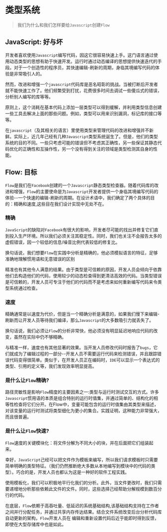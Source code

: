 # 类型系统

 > 我们为什么和我们怎样要给`Javascript`创建`Flow`

## JavaScript: 好与坏

开发者喜欢使用`Javascript`编写代码，因这它很容易快速上手。这门语言通过使用动态类型的思想有助于快速开发。运行时通过动态编译的思想提供快速迭代的手段。对于一个创造性的程序员，其快速编辑-刷新的周期，身临其境编写代码的体验是非常吸引人的。

然而，改进和增强一个`javascript`代码库是恶名昭彰的挑战。当被打断后开发者就不能快速工作了。他们频繁受到打扰，花费很多时间去调试一些傻瓜式的错误，分析别人编写的库等等。

原则上，这个消耗在基本代码上添加一层类型可以得到缓解，并利用类型信息创建一些工具去解决上面的那些问题。例如，类型可以用来识别漏洞，标记库的接口等等。

在`javascript`（及其相关的语言）里使用类型来管理代码的改进和增强并不新鲜。实际上，近几年己经有几种`Javascript`类型系统诞生了。但是，他们的类型系统的目的不同。一些只考虑可能的错误但不考虑其正确性，另一些保证其静态代码优化的正确性和互操作性，另一个没有得到关注的领域是类型检测其自身的性能。

## Flow: 目标

`Flow`是我们在`Facebook`创建的一个`Javascript`静态类型检查器。随着代码库的改进和增强，`Flow`的主要使命是为`Javascript`开发者提供一个身临其境编写代码的体验--一个快速的编辑-刷新的周期。在设计术语中，我们确定了两个具体的目的：精确和速度,这些目在我们设计实现中无处不在。

### 精确

`JavaScript`的缺陷对`Facebook`有很大的影响，开发者尽可能的找出并修复它们直到投入生产环境。所以我们必须关注其稳定性。同时，我们也关注不会报告太多的虚假错误，因一个较低的信息/噪音比例代表较低的修复比。

换句话说，我们想要`Flow`在实践中分析是精确的，他必须模拟语言的特征，足够准确地理解惯用语和无意错误的区别

精准也有其他令人满意的结果。由于类型是可信赖的原因，开发人员会倾向于依靠他们去构造他们的代码，使用较少的动态检查得到更清洁高效的代码。当类型错误是可信赖的，开发人员可专注于他们的代码而不是考虑来如何重新编写代码来令类型系统通过检查。

### 速度

精确通常是以速度为代价，但是当一个精确分析是满意的，如果我们慢下来编辑-刷新而让开发人员等待我们编译，那么`Javascript`的大多数吸引力就丢失了。

换句话说，我们必须让`Flow`的分析非常快，他必须没有明显延迟地响应代码的改变，虽然在实际中仍不够精确。

与精准一样，速度也有其他显著的效果。当开发人员修改代码时报告了`bugs`，它们就成为了编辑过程的一部分--开发人员不需要运行代码来检测错误，并且跟踪错误代码变得很简单。类似于，在开发人员正在编码时，`IDE`可以显示一个表达式的类型、引用的定义等，我们发现效率明显提高。

### 是什么让`Flow`精确?

路径灵敏性是影响`Flow`精度的主要因素之一:类型与运行时测试交互的方式。许多`Javascript`惯用语的本质是组合特别的运行时值集，并通过简单的、结构化的相等性检查将它们分开。在Flow中，变量可能包含的运行时值集由其类型来描述，对该变量的运行时测试将类型细化为更小的集合。实践证明，这种能力非常强大，而且很普遍。

### 是什么让`Flow`快速?

`Flow`速度的关键模块化：将文件分解为不同大小的块，并在后面把它们组装起来。

幸好，`JavaScript`己经可以把文件作为模板来编写，所以我们请求模板时只需要简单明确的类型特征。（我们仍然推断绝大多数从本地编写到模块中的代码的类型）。巧合的是，开发人员也都认为这是一种好的软件工程实践。

使用模板化，我们可以积极地平行化我们的分析。此外，当文件更改时，我们只需要递增地分析那些依赖此文件的文件。同时，这些选择己经帮助分解规模到数百分行的代码。

在底层，`Flow`依赖于高吞吐量、低延迟的系统基础结构,该基础结构支持在工作者之间并行分配任务，并通过共享内存传达结果。结合文件系统改变后台分析代码库自动更新的架构，`Flow`开发人员在 编辑和重新设置代码后近乎能即时得到反馈，即使在大型存储库中也是如此。
